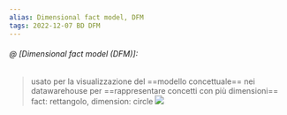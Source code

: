 ```yaml
---
alias: Dimensional fact model, DFM
tags: 2022-12-07 BD DFM
---
```


###### @ [Dimensional fact model (DFM)]:
> usato per la visualizzazione del ==modello concettuale== nei datawarehouse per ==rappresentare concetti con più dimensioni==
> fact: rettangolo, dimension: circle
![](Uni/BD/img/dfm.jpeg)
<!--ID: 1670433813638-->
